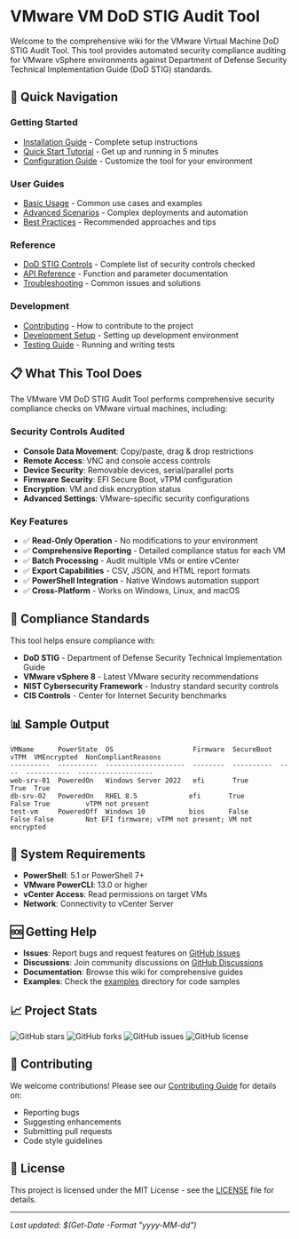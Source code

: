 # VMware VM DoD STIG Audit Tool

Welcome to the comprehensive wiki for the VMware Virtual Machine DoD STIG Audit Tool. This tool provides automated security compliance auditing for VMware vSphere environments against Department of Defense Security Technical Implementation Guide (DoD STIG) standards.

## 🚀 Quick Navigation

### Getting Started
- [Installation Guide](Installation-Guide.md) - Complete setup instructions
- [Quick Start Tutorial](Quick-Start-Tutorial.md) - Get up and running in 5 minutes
- [Configuration Guide](Configuration-Guide.md) - Customize the tool for your environment

### User Guides
- [Basic Usage](Basic-Usage.md) - Common use cases and examples
- [Advanced Scenarios](Advanced-Scenarios.md) - Complex deployments and automation
- [Best Practices](Best-Practices.md) - Recommended approaches and tips

### Reference
- [DoD STIG Controls](DoD-STIG-Controls.md) - Complete list of security controls checked
- [API Reference](../docs/API.md) - Function and parameter documentation
- [Troubleshooting](Troubleshooting.md) - Common issues and solutions

### Development
- [Contributing](../CONTRIBUTING.md) - How to contribute to the project
- [Development Setup](Development-Setup.md) - Setting up development environment
- [Testing Guide](Testing-Guide.md) - Running and writing tests

## 📋 What This Tool Does

The VMware VM DoD STIG Audit Tool performs comprehensive security compliance checks on VMware virtual machines, including:

### Security Controls Audited
- **Console Data Movement**: Copy/paste, drag & drop restrictions
- **Remote Access**: VNC and console access controls
- **Device Security**: Removable devices, serial/parallel ports
- **Firmware Security**: EFI Secure Boot, vTPM configuration
- **Encryption**: VM and disk encryption status
- **Advanced Settings**: VMware-specific security configurations

### Key Features
- ✅ **Read-Only Operation** - No modifications to your environment
- ✅ **Comprehensive Reporting** - Detailed compliance status for each VM
- ✅ **Batch Processing** - Audit multiple VMs or entire vCenter
- ✅ **Export Capabilities** - CSV, JSON, and HTML report formats
- ✅ **PowerShell Integration** - Native Windows automation support
- ✅ **Cross-Platform** - Works on Windows, Linux, and macOS

## 🎯 Compliance Standards

This tool helps ensure compliance with:
- **DoD STIG** - Department of Defense Security Technical Implementation Guide
- **VMware vSphere 8** - Latest VMware security recommendations
- **NIST Cybersecurity Framework** - Industry standard security controls
- **CIS Controls** - Center for Internet Security benchmarks

## 📊 Sample Output

```
VMName      PowerState  OS                    Firmware  SecureBoot  vTPM  VMEncrypted  NonCompliantReasons
----------  ----------  --------------------  --------  ----------  ----  -----------  -------------------
web-srv-01  PoweredOn   Windows Server 2022   efi       True        True  True
db-srv-02   PoweredOn   RHEL 8.5             efi       True        False True         vTPM not present
test-vm     PoweredOff  Windows 10           bios      False       False False        Not EFI firmware; vTPM not present; VM not encrypted
```

## 🔧 System Requirements

- **PowerShell**: 5.1 or PowerShell 7+
- **VMware PowerCLI**: 13.0 or higher
- **vCenter Access**: Read permissions on target VMs
- **Network**: Connectivity to vCenter Server

## 🆘 Getting Help

- **Issues**: Report bugs and request features on [GitHub Issues](https://github.com/uldyssian-sh/vmware-vm-audit-dod-stig/issues)
- **Discussions**: Join community discussions on [GitHub Discussions](https://github.com/uldyssian-sh/vmware-vm-audit-dod-stig/discussions)
- **Documentation**: Browse this wiki for comprehensive guides
- **Examples**: Check the [examples](../examples/) directory for code samples

## 📈 Project Stats

![GitHub stars](https://img.shields.io/github/stars/uldyssian-sh/vmware-vm-audit-dod-stig)
![GitHub forks](https://img.shields.io/github/forks/uldyssian-sh/vmware-vm-audit-dod-stig)
![GitHub issues](https://img.shields.io/github/issues/uldyssian-sh/vmware-vm-audit-dod-stig)
![GitHub license](https://img.shields.io/github/license/uldyssian-sh/vmware-vm-audit-dod-stig)

## 🤝 Contributing

We welcome contributions! Please see our [Contributing Guide](../CONTRIBUTING.md) for details on:
- Reporting bugs
- Suggesting enhancements
- Submitting pull requests
- Code style guidelines

## 📄 License

This project is licensed under the MIT License - see the [LICENSE](../LICENSE) file for details.

---

*Last updated: $(Get-Date -Format "yyyy-MM-dd")*